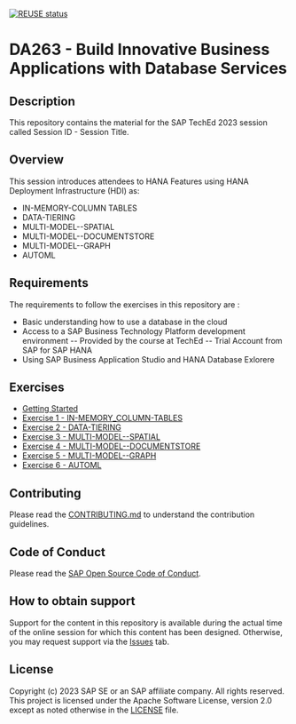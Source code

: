 [![REUSE status](https://api.reuse.software/badge/github.com/SAP-samples/teched2023-DA263)](https://api.reuse.software/info/github.com/SAP-samples/teched2023-DA263)

# DA263 - Build Innovative Business Applications with Database Services

## Description

This repository contains the material for the SAP TechEd 2023 session called Session ID - Session Title.  

## Overview

This session introduces attendees to HANA Features using HANA Deployment Infrastructure (HDI) as:

- IN-MEMORY-COLUMN TABLES
- DATA-TIERING
- MULTI-MODEL--SPATIAL
- MULTI-MODEL--DOCUMENTSTORE
- MULTI-MODEL--GRAPH
- AUTOML

## Requirements

The requirements to follow the exercises in this repository are :

- Basic understanding how to use a database in the cloud
- Access to a SAP Business Technology Platform development environment
-- Provided by the course at TechEd
-- Trial Account from SAP for SAP HANA
- Using SAP Business Application Studio and HANA Database Exlorere

## Exercises

- [Getting Started](Exercises_Content/9_0_HC_Intro/README.md)
- [Exercise 1 - IN-MEMORY_COLUMN-TABLES](Exercises_Content/9_1_HC_HanaTables/3_DBX_HANATables.md)
- [Exercise 2 - DATA-TIERING](Exercises_Content/9_2_HC_DataTiering/README.md)
- [Exercise 3 - MULTI-MODEL--SPATIAL](Exercises_Content/9_3_HC_Spatial/6_DBX_Spatial.md)
- [Exercise 4 - MULTI-MODEL--DOCUMENTSTORE](Exercises_Content/9_4_HC_DocumentStore/README.md)
- [Exercise 5 - MULTI-MODEL--GRAPH](Exercises_Content/9_1_HC_Graph/README.md)
- [Exercise 6 - AUTOML](Exercises_Content/9_6_HC_AutoML/9_AutoML.md)

## Contributing

Please read the [CONTRIBUTING.md](./CONTRIBUTING.md) to understand the contribution guidelines.

## Code of Conduct

Please read the [SAP Open Source Code of Conduct](https://github.com/SAP-samples/.github/blob/main/CODE_OF_CONDUCT.md).

## How to obtain support

Support for the content in this repository is available during the actual time of the online session for which this content has been designed. Otherwise, you may request support via the [Issues](../../issues) tab.

## License

Copyright (c) 2023 SAP SE or an SAP affiliate company. All rights reserved. This project is licensed under the Apache Software License, version 2.0 except as noted otherwise in the [LICENSE](LICENSES/Apache-2.0.txt) file.
